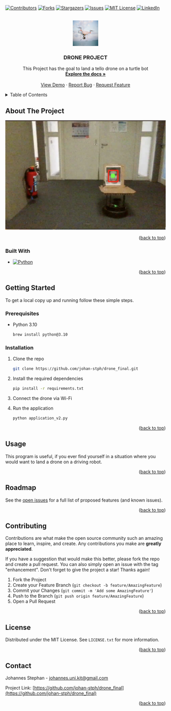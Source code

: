 <!-- Improved compatibility of back to top link: See: https://github.com/othneildrew/Best-README-Template/pull/73 -->
<a name="readme-top"></a>
<!--
*** Thanks for checking out the Best-README-Template. If you have a suggestion
*** that would make this better, please fork the repo and create a pull request
*** or simply open an issue with the tag "enhancement".
*** Don't forget to give the project a star!
*** Thanks again! Now go create something AMAZING! :D
-->



<!-- PROJECT SHIELDS -->
<!--
*** I'm using markdown "reference style" links for readability.
*** Reference links are enclosed in brackets [ ] instead of parentheses ( ).
*** See the bottom of this document for the declaration of the reference variables
*** for contributors-url, forks-url, etc. This is an optional, concise syntax you may use.
*** https://www.markdownguide.org/basic-syntax/#reference-style-links
-->
[![Contributors][contributors-shield]][contributors-url]
[![Forks][forks-shield]][forks-url]
[![Stargazers][stars-shield]][stars-url]
[![Issues][issues-shield]][issues-url]
[![MIT License][license-shield]][license-url]
[![LinkedIn][linkedin-shield]][linkedin-url]



<!-- PROJECT LOGO -->
<br />
<div align="center">
  <a href="https://github.com/johan-stph/drone_final">
    <img src="images/images.jpeg" alt="Logo" width="80" height="80">
  </a>

<h3 align="center">DRONE PROJECT
</h3>

  <p align="center">
    This Project has the goal to land a tello drone on a turtle bot
    <br />
    <a href="https://github.com/johan-stph/drone_final"><strong>Explore the docs »</strong></a>
    <br />
    <br />
    <a href="https://github.com/johan-stph/drone_final">View Demo</a>
    ·
    <a href="https://github.com/johan-stph/drone_final/issues">Report Bug</a>
    ·
    <a href="https://github.com/johan-stph/drone_final/issues">Request Feature</a>
  </p>
</div>



<!-- TABLE OF CONTENTS -->
<details>
  <summary>Table of Contents</summary>
  <ol>
    <li>
      <a href="#about-the-project">About The Project</a>
      <ul>
        <li><a href="#built-with">Built With</a></li>
      </ul>
    </li>
    <li>
      <a href="#getting-started">Getting Started</a>
      <ul>
        <li><a href="#prerequisites">Prerequisites</a></li>
        <li><a href="#installation">Installation</a></li>
      </ul>
    </li>
    <li><a href="#usage">Usage</a></li>
    <li><a href="#roadmap">Roadmap</a></li>
    <li><a href="#contributing">Contributing</a></li>
    <li><a href="#license">License</a></li>
    <li><a href="#contact">Contact</a></li>
  </ol>
</details>



<!-- ABOUT THE PROJECT -->
## About The Project

[![Product Name Screen Shot][product-screenshot]](https://example.com)


<p align="right">(<a href="#readme-top">back to top</a>)</p>



### Built With

* [![Python][Python.org]][Python-url]

<p align="right">(<a href="#readme-top">back to top</a>)</p>



<!-- GETTING STARTED -->
## Getting Started

To get a local copy up and running follow these simple steps.

### Prerequisites

* Python 3.10
  ```sh
  brew install python@3.10
  ```

### Installation

1. Clone the repo
   ```sh
   git clone https://github.com/johan-stph/drone_final.git
   ```
2. Install the required dependencies
   ```sh
   pip install -r requirements.txt
   ```
3. Connect the drone via Wi-Fi
   
4. Run the application
   ```sh
   python application_v2.py
   ```

<p align="right">(<a href="#readme-top">back to top</a>)</p>



<!-- USAGE EXAMPLES -->
## Usage

This program is useful, if you ever find yourself in a situation where you would want to land a drone on a driving robot.

<p align="right">(<a href="#readme-top">back to top</a>)</p>



<!-- ROADMAP -->
## Roadmap



See the [open issues](https://github.com/johan-stph/drone_final/issues) for a full list of proposed features (and known issues).

<p align="right">(<a href="#readme-top">back to top</a>)</p>



<!-- CONTRIBUTING -->
## Contributing

Contributions are what make the open source community such an amazing place to learn, inspire, and create. Any contributions you make are **greatly appreciated**.

If you have a suggestion that would make this better, please fork the repo and create a pull request. You can also simply open an issue with the tag "enhancement".
Don't forget to give the project a star! Thanks again!

1. Fork the Project
2. Create your Feature Branch (`git checkout -b feature/AmazingFeature`)
3. Commit your Changes (`git commit -m 'Add some AmazingFeature'`)
4. Push to the Branch (`git push origin feature/AmazingFeature`)
5. Open a Pull Request

<p align="right">(<a href="#readme-top">back to top</a>)</p>



<!-- LICENSE -->
## License

Distributed under the MIT License. See `LICENSE.txt` for more information.

<p align="right">(<a href="#readme-top">back to top</a>)</p>



<!-- CONTACT -->
## Contact

Johannes Stephan - johannes.uni.kit@gmail.com

Project Link: [https://github.com/johan-stph/drone_final](https://github.com/johan-stph/drone_final)

<p align="right">(<a href="#readme-top">back to top</a>)</p>






<!-- MARKDOWN LINKS & IMAGES -->
<!-- https://www.markdownguide.org/basic-syntax/#reference-style-links -->
[contributors-shield]: https://img.shields.io/github/contributors/johan-stph/drone_final.svg?style=for-the-badge
[contributors-url]: https://github.com/johan-stph/drone_final/graphs/contributors
[forks-shield]: https://img.shields.io/github/forks/johan-stph/drone_final.svg?style=for-the-badge
[forks-url]: https://github.com/johan-stph/drone_final/network/members
[stars-shield]: https://img.shields.io/github/stars/johan-stph/drone_final.svg?style=for-the-badge
[stars-url]: https://github.com/johan-stph/drone_final/stargazers
[issues-shield]: https://img.shields.io/github/issues/johan-stph/drone_final.svg?style=for-the-badge
[issues-url]: https://github.com/johan-stph/drone_final/issues
[license-shield]: https://img.shields.io/github/license/johan-stph/drone_final.svg?style=for-the-badge
[license-url]: https://github.com/johan-stph/drone_final/blob/master/LICENSE.txt
[linkedin-shield]: https://img.shields.io/badge/-LinkedIn-black.svg?style=for-the-badge&logo=linkedin&colorB=555
[linkedin-url]: https://linkedin.com/in/linkedin_username
[product-screenshot]: images/drone-picture.png
[Python.org]: https://img.shields.io/badge/Python-3776AB?style=for-the-badge&logo=python&logoColor=white
[Python-url]: https://www.python.org/
